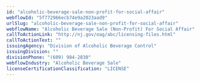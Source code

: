 ```yaml
---
id: "alcoholic-beverage-sale-non-profit-for-social-affair"
webflowId: "5f772966ecb74e9a2023aad9"
urlSlug: "alcoholic-beverage-sale-non-profit-for-social-affair"
webflowName: "Alcoholic Beverage Sale (Non-Profit) For Social Affair"
callToActionLink: "http://nj.gov/oag/abc/licensing-files.html"
callToActionText: ""
issuingAgency: "Division of Alcoholic Beverage Control"
issuingDivision: ""
divisionPhone: "(609) 984-2830"
webflowIndustry: "Alcoholic Beverage Sale"
licenseCertificationClassification: "LICENSE"
---
```

